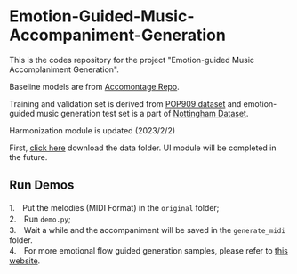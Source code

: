 # Emotion-Guided-Music-Accompaniment-Generation
This is the codes repository for the project "Emotion-guided Music Accomplaniment Generation". 

Baseline models are from [Accomontage Repo](https://github.com/zhaojw1998/AccoMontage).

Training and validation set is derived from [POP909 dataset](https://github.com/music-x-lab/POP909-Dataset) and
emotion-guided music generation test set is a part of [Nottingham Dataset](https://ifdo.ca/~seymour/nottingham/nottingham.html).

Harmonization module is updated  (2023/2/2)

First, [click here](https://drive.google.com/file/d/1TAQymlAQQQpHfny-uqkYACrJf-fMS5ln/view?usp=sharing) download the data folder. 
UI module will be completed in the future.

## Run Demos
1.　Put the melodies (MIDI Format) in the `original` folder;\
2.　Run `demo.py`;\
3.　Wait a while and the accompaniment will be saved in the `generate_midi` folder.\
4.　For more emotional flow guided generation samples, please refer to [this website](https://soundcloud.com/ko9isjyplxrb/sets/demos-of-emotion-guided-generated-accompaniment).
